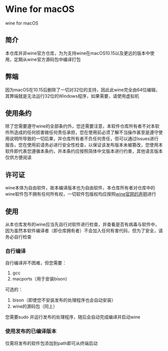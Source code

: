 # Wine for macOS

wine for macOS

## 简介

本仓库并非wine官方仓库，为为支持wine在macOS10.15以及更远的版本中使用，定期从wine官方源码包中编译打包

## 弊端

因为macOS在10.15后删除了一切对32位的支持，因此此wine完全由64位编辑，其弊端就是无法运行32位的Windows程序，如果需要，请使用虚拟机

## 使用条约

除了您需要遵守wine的全部条约外，您还需要注意，本软件仓库所有者不对本软件所造成的任何损害做任何责任承担，您在使用前必须了解不当操作甚至是遵守使用说明所导致的一切后果，并仓库所有者不负任何责任，但可以通过Issues进行报告，您在使用前请务必进行安全性检查，以保证该发布版本未被篡改，您使用本软件即代表您遵循本条约，并本条约应按照简体中文版本进行约束，其他语言版本仅供方便阅读

## 许可证

wine本体为自由软件，故本编译版本也为自由软件，本仓库所有者对仓库中的wine软件包不拥有任何所有权，一切软件包版权均应按照[wine官网的声明](https://wiki.winehq.org/Licensing)进行

## 使用

从本仓库发布的wine应当先自行对软件进行检查，并查看是否有病毒与软件中，因为虽然本软件编译者（即仓库拥有者）不会加入任何有害代码，但为了安全，请务必自行检查

### 自行编译

自行编译并不困难，但您需要：

1. gcc
2. macports（用于安装bison）

可选的：

1. bison（即使您不安装发布的处理程序也会自动安装）
2. wine的源码包（同上）

您需要sudo 并运行发布的处理程序，随后会自动完成编译并启动wine

### 使用发布的已编译版本

仅需将发布的软件包添加到path即可从终端启动
